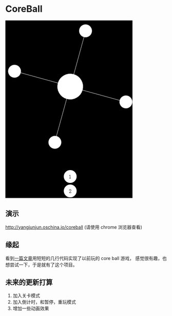# CoreBall

![Core Ball](coreball.gif)

## 演示 

http://yangjunjun.oschina.io/coreball (请使用 chrome 浏览器查看)

## 缘起

看到[一篇文章](http://www.w3ctech.com/topic/951)用短短的几行代码实现了以前玩的 core ball 游戏， 感觉很有趣，也想尝试一下，于是就有了这个项目。

## 未来的更新打算

1. 加入关卡模式
2. 加入倒计时，和暂停，重玩模式
3. 增加一些动画效果
